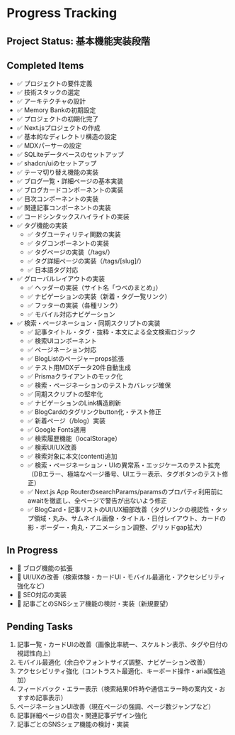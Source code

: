# Progress Tracking

## Project Status: 基本機能実装段階

## Completed Items

- ✅ プロジェクトの要件定義
- ✅ 技術スタックの選定
- ✅ アーキテクチャの設計
- ✅ Memory Bankの初期設定
- ✅ プロジェクトの初期化完了
- ✅ Next.jsプロジェクトの作成
- ✅ 基本的なディレクトリ構造の設定
- ✅ MDXパーサーの設定
- ✅ SQLiteデータベースのセットアップ
- ✅ shadcn/uiのセットアップ
- ✅ テーマ切り替え機能の実装
- ✅ ブログ一覧・詳細ページの基本実装
- ✅ ブログカードコンポーネントの実装
- ✅ 目次コンポーネントの実装
- ✅ 関連記事コンポーネントの実装
- ✅ コードシンタックスハイライトの実装
- ✅ タグ機能の実装
  - ✅ タグユーティリティ関数の実装
  - ✅ タグコンポーネントの実装
  - ✅ タグページの実装（/tags/）
  - ✅ タグ詳細ページの実装（/tags/[slug]/）
  - ✅ 日本語タグ対応
- ✅ グローバルレイアウトの実装
  - ✅ ヘッダーの実装（サイト名「つべのまとめ」）
  - ✅ ナビゲーションの実装（新着・タグ一覧リンク）
  - ✅ フッターの実装（各種リンク）
  - ✅ モバイル対応ナビゲーション
- ✅ 検索・ページネーション・同期スクリプトの実装
  - ✅ 記事タイトル・タグ・抜粋・本文による全文検索ロジック
  - ✅ 検索UIコンポーネント
  - ✅ ページネーション対応
  - ✅ BlogListのページャーprops拡張
  - ✅ テスト用MDXデータ20件自動生成
  - ✅ Prismaクライアントのモック化
  - ✅ 検索・ページネーションのテストカバレッジ確保
  - ✅ 同期スクリプトの堅牢化
  - ✅ ナビゲーションのLink構造刷新
  - ✅ BlogCardのタグリンクbutton化・テスト修正
  - ✅ 新着ページ（/blog）実装
  - ✅ Google Fonts適用
  - ✅ 検索履歴機能（localStorage）
  - ✅ 検索UI/UX改善
  - ✅ 検索対象に本文(content)追加
  - ✅ 検索・ページネーション・UIの異常系・エッジケースのテスト拡充（DBエラー、極端なページ番号、UIエラー表示、タグボタンのテスト修正）
  - ✅ Next.js App RouterのsearchParams/paramsのプロパティ利用前にawaitを徹底し、全ページで警告が出ないよう修正
  - ✅ BlogCard・記事リストのUI/UX細部改善（タグリンクの視認性・タップ領域・丸み、サムネイル画像・タイトル・日付レイアウト、カードの影・ボーダー・角丸・アニメーション調整、グリッドgap拡大）

## In Progress

- 🚧 ブログ機能の拡張
- 🚧 UI/UXの改善（検索体験・カードUI・モバイル最適化・アクセシビリティ強化など）
- 🚧 SEO対応の実装
- 🚧 記事ごとのSNSシェア機能の検討・実装（新規要望）

## Pending Tasks

1. 記事一覧・カードUIの改善（画像比率統一、スケルトン表示、タグや日付の視認性向上）
2. モバイル最適化（余白やフォントサイズ調整、ナビゲーション改善）
3. アクセシビリティ強化（コントラスト最適化、キーボード操作・aria属性追加）
4. フィードバック・エラー表示（検索結果0件時や通信エラー時の案内文・おすすめ記事表示）
5. ページネーションUI改善（現在ページの強調、ページ数ジャンプなど）
6. 記事詳細ページの目次・関連記事デザイン強化
7. 記事ごとのSNSシェア機能の検討・実装
